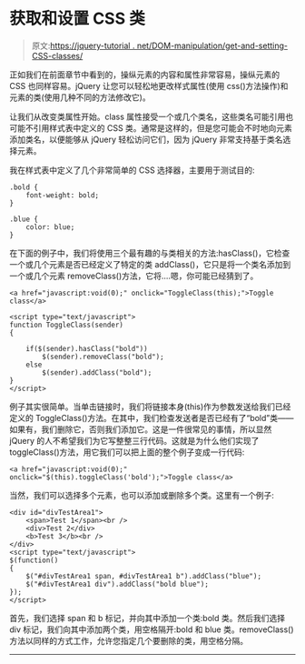 # 获取和设置 CSS 类

> 原文:[https://jquery-tutorial . net/DOM-manipulation/get-and-setting-CSS-classes/](https://jquery-tutorial.net/dom-manipulation/getting-and-setting-css-classes/)

正如我们在前面章节中看到的，操纵元素的内容和属性非常容易，操纵元素的 CSS 也同样容易。jQuery 让您可以轻松地更改样式属性(使用 css()方法操作)和元素的类(使用几种不同的方法修改它)。

让我们从改变类属性开始。class 属性接受一个或几个类名，这些类名可能引用也可能不引用样式表中定义的 CSS 类。通常是这样的，但是您可能会不时地向元素添加类名，以便能够从 jQuery 轻松访问它们，因为 jQuery 非常支持基于类名选择元素。

我在样式表中定义了几个非常简单的 CSS 选择器，主要用于测试目的:

```
.bold {
	font-weight: bold;
}

.blue {
	color: blue;
}
```

在下面的例子中，我们将使用三个最有趣的与类相关的方法:hasClass()，它检查一个或几个元素是否已经定义了特定的类 addClass()，它只是将一个类名添加到一个或几个元素 removeClass()方法，它将....嗯，你可能已经猜到了。

```
<a href="javascript:void(0);" onclick="ToggleClass(this);">Toggle class</a>

<script type="text/javascript">
function ToggleClass(sender)
{

	if($(sender).hasClass("bold"))
		$(sender).removeClass("bold");
	else
		$(sender).addClass("bold");
}
</script>
```

<input type="hidden" name="IL_IN_ARTICLE">

例子其实很简单。当单击链接时，我们将链接本身(this)作为参数发送给我们已经定义的 ToggleClass()方法。在其中，我们检查发送者是否已经有了“bold”类——如果有，我们删除它，否则我们添加它。这是一件很常见的事情，所以显然 jQuery 的人不希望我们为它写整整三行代码。这就是为什么他们实现了 toggleClass()方法，用它我们可以把上面的整个例子变成一行代码:

```
<a href="javascript:void(0);" onclick="$(this).toggleClass('bold');">Toggle class</a>
```

当然，我们可以选择多个元素，也可以添加或删除多个类。这里有一个例子:

```
<div id="divTestArea1">
	<span>Test 1</span><br />
	<div>Test 2</div>
	<b>Test 3</b><br />
</div>
<script type="text/javascript">
$(function()
{
	$("#divTestArea1 span, #divTestArea1 b").addClass("blue");
	$("#divTestArea1 div").addClass("bold blue");
});
</script>
```

首先，我们选择 span 和 b 标记，并向其中添加一个类:bold 类。然后我们选择 div 标记，我们向其中添加两个类，用空格隔开:bold 和 blue 类。removeClass()方法以同样的方式工作，允许您指定几个要删除的类，用空格分隔。

* * *